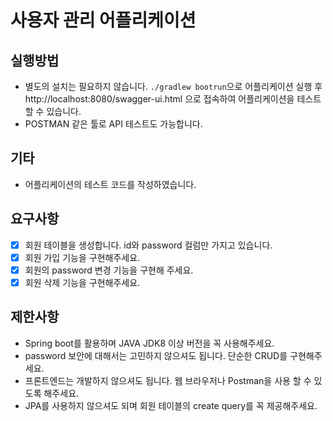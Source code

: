 # 사용자 관리 어플리케이션

## 실행방법

- 별도의 설치는 필요하지 않습니다. ```./gradlew bootrun```으로 어플리케이션 실행 후 http://localhost:8080/swagger-ui.html 으로 접속하여 어플리케이션을 테스트할 수
  있습니다.
- POSTMAN 같은 툴로 API 테스트도 가능합니다.

## 기타

- 어플리케이션의 테스트 코드를 작성하였습니다.

## 요구사항

- [X] 회원 테이블을 생성합니다. id와 password 컬럼만 가지고 있습니다.
- [X] 회원 가입 기능을 구현해주세요.
- [X] 회원의 password 변경 기능을 구현해 주세요.
- [X] 회원 삭제 기능을 구현해주세요.

## 제한사항

- Spring boot를 활용하며 JAVA JDK8 이상 버전을 꼭 사용해주세요.
- password 보안에 대해서는 고민하지 않으셔도 됩니다. 단순한 CRUD를 구현해주세요.
- 프론트엔드는 개발하지 않으셔도 됩니다. 웹 브라우저나 Postman을 사용 할 수 있도록 해주세요.
- JPA를 사용하지 않으셔도 되며 회원 테이블의 create query를 꼭 제공해주세요.
